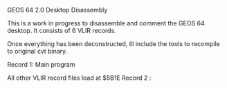 GEOS 64 2.0
Desktop Disassembly

This is a work in progress to disassemble and comment the GEOS 64 desktop.  It consists of 6 VLIR records.  

Once everything has been deconstructed, Ill include the tools to recompile to original cvt binary.

Record 1: Main program

All other VLIR record files load at $5B1E
Record 2 :